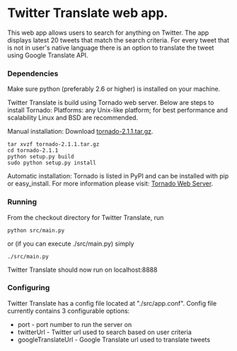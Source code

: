 Twitter Translate web app.
===

This web app allows users to search for anything on Twitter. The app displays latest 20 tweets that match the search criteria. For every tweet that is not in user's native language there is an option to translate the tweet using Google Translate API.

### Dependencies
Make sure python (preferably 2.6 or higher) is installed on your machine.

Twitter Translate is build using Tornado web server. Below are steps to install Tornado:
Platforms: any Unix-like platform; for best performance and scalability Linux and BSD are recommended.

Manual installation: Download [tornado-2.1.1.tar.gz](http://github.com/downloads/facebook/tornado/tornado-2.1.1.tar.gz).

    tar xvzf tornado-2.1.1.tar.gz
    cd tornado-2.1.1
    python setup.py build
    sudo python setup.py install

Automatic installation: Tornado is listed in PyPI and can be installed with pip or easy_install.
For more information please visit: [Tornado Web Server](http://www.tornadoweb.org/).

### Running

From the checkout directory for Twitter Translate, run

    python src/main.py

or (if you can execute ./src/main.py) simply

    ./src/main.py

Twitter Translate should now run on localhost:8888

### Configuring
Twitter Translate has a config file located at "./src/app.conf". Config file currently contains 3 configurable options:

  - port - port number to run the server on
  - twitterUrl - Twitter url used to search based on user criteria
  - googleTranslateUrl - Google Translate url used to translate tweets